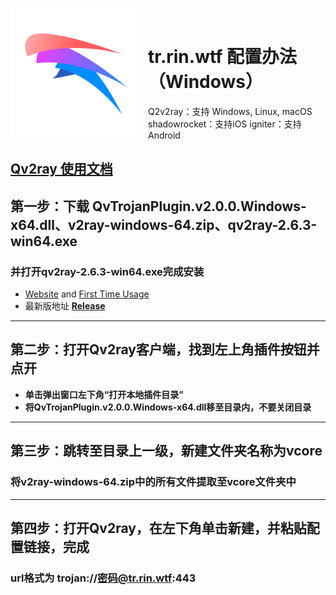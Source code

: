 <p align="center">
<img width="210" height="210" align="left" style="float: left; margin: 0 10px 0 0;" src="https://raw.githubusercontent.com/Qv2ray/Qv2ray/master/assets/icons/qv2ray.png" alt="Qv2ray"/>
</br>
<h1>tr.rin.wtf 配置办法（Windows）</h1> 
Q2v2ray：支持 Windows, Linux, macOS
</br>
shadowrocket：支持iOS
igniter：支持Android
</p>



## [Qv2ray 使用文档](https://qv2ray.net/)


## 第一步：下载 QvTrojanPlugin.v2.0.0.Windows-x64.dll、v2ray-windows-64.zip、qv2ray-2.6.3-win64.exe
### 并打开qv2ray-2.6.3-win64.exe完成安装
 - [Website](https://qv2ray.net/en/) and [First Time Usage](https://qv2ray.net/en/getting-started/)
 - 最新版地址 **[Release](https://github.com/Qv2ray/Qv2ray/releases/latest)**
------------------------------

## 第二步：打开Qv2ray客户端，找到左上角插件按钮并点开
- **单击弹出窗口左下角“打开本地插件目录”**
- **将QvTrojanPlugin.v2.0.0.Windows-x64.dll移至目录内，不要关闭目录** 
-------------------------------

## 第三步：跳转至目录上一级，新建文件夹名称为vcore
### 将v2ray-windows-64.zip中的所有文件提取至vcore文件夹中
------------------------------

## 第四步：打开Qv2ray，在左下角单击新建，并粘贴配置链接，完成
### url格式为 trojan://密码@tr.rin.wtf:443
